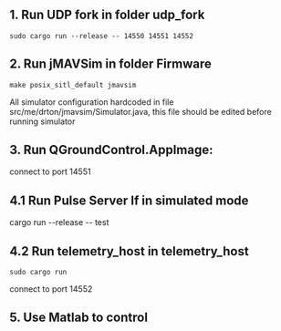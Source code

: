 ## 1. Run UDP fork in folder udp_fork

```
sudo cargo run --release -- 14550 14551 14552
```

## 2. Run jMAVSim in folder Firmware

```
make posix_sitl_default jmavsim
```
All simulator configuration hardcoded in file src/me/drton/jmavsim/Simulator.java, this file should be edited before running simulator
## 3. Run QGroundControl.AppImage: 
connect to port 14551
## 4.1 Run Pulse Server If in simulated mode
cargo run --release -- test
## 4.2 Run telemetry_host in telemetry_host

```
sudo cargo run
```
connect to port 14552

## 5. Use Matlab to control
